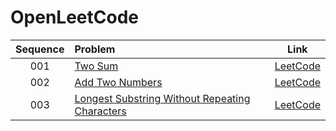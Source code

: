 # OpenLeetCode


| Sequence | Problem       | Link  |
|:-------:|:--------------|:------:|
|001|[Two Sum](src/001_TwoSum/Solution.cpp)|<a href="https://leetcode.com/problems/two-sum/description/" target="_blank">LeetCode</a>|
|002|[Add Two Numbers](src/002_AddTwoNumbers/Solution.cpp)|<a href="https://leetcode.com/problems/add-two-numbers/" target="_blank">LeetCode</a>|
|003|[Longest Substring Without Repeating Characters](src/003_LongestSubstringWithoutRepeatingCharacters/Solution.cpp)|<a href="https://leetcode.com/problems/longest-substring-without-repeating-characters/description/" target="_blank">LeetCode</a>|

